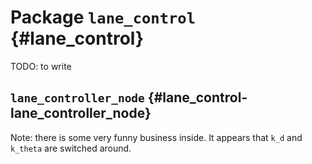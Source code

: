 # Package `lane_control` {#lane_control}

TODO: to write

## `lane_controller_node` {#lane_control-lane_controller_node}

Note: there is some very funny business inside. It appears that `k_d` and `k_theta` are switched around.

<move-here src='#lane_control-lane_controller_node-autogenerated'/>
